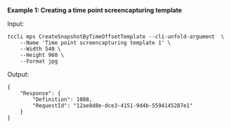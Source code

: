 **Example 1: Creating a time point screencapturing template**



Input: 

```
tccli mps CreateSnapshotByTimeOffsetTemplate --cli-unfold-argument  \
    --Name 'Time point screencapturing template 1' \
    --Width 540 \
    --Height 960 \
    --Format jpg
```

Output: 
```
{
    "Response": {
        "Definition": 1008,
        "RequestId": "12ae8d8e-dce3-4151-9d4b-5594145287e1"
    }
}
```

